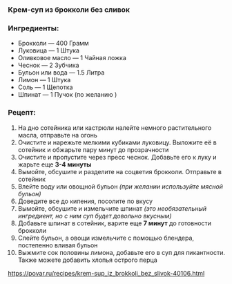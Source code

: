 ### Крем-суп из брокколи без сливок
### Ингредиенты:
- Брокколи  — 400 Грамм
- Луковица  — 1 Штука
- Оливковое масло  — 1 Чайная ложка
- Чеснок  — 2 Зубчика
- Бульон или вода  — 1.5 Литра
- Лимон  — 1 Штука
- Соль  — 1 Щепотка
- Шпинат  — 1 Пучок (по желанию )

### Рецепт:
1. На дно сотейника или кастрюли налейте немного растительного масла, отправьте на огонь
2. Очистите и нарежьте мелкими кубиками луковицу. Выложите её в сотейник и обжарьте пару минут до прозрачности
3. Очистите и пропустите через пресс чеснок. Добавьте его к луку и жарьте еще **3-4 минуты**
4. Вымойте, обсушите и разделите на соцветия брокколи. Отправьте в сотейник
5. Влейте воду или овощной бульон _(при желании используйте мясной бульон)_
6. Доведите все до кипения, посолите по вкусу
7. Вымойте, обсушите и измельчите шпинат _(это необязательный ингредиент, но с ним суп будет довольно вкусным)_
8. Добавьте шпинат в сотейник, варите еще **7 минут** до готовности брокколи
9. Слейте бульон, а овощи измельчите с помощью блендера, постепенно вливая бульон
10. Выжмите сок половины лимона, добавьте его в суп для пикантности. Также можете добавить хлопья острого перца


https://povar.ru/recipes/krem-sup_iz_brokkoli_bez_slivok-40106.html
